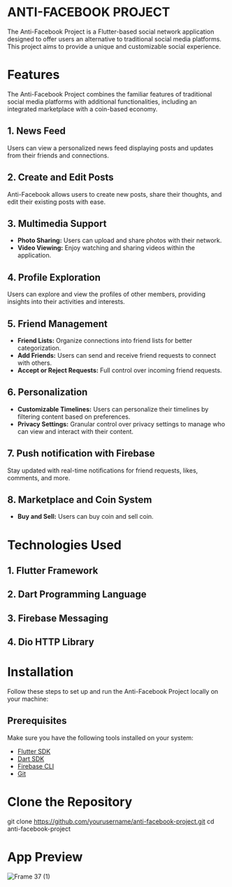 # ANTI-FACEBOOK PROJECT
The Anti-Facebook Project is a Flutter-based social network application designed to offer users an alternative to traditional social media platforms. This project aims to provide a unique and customizable social experience.

# Features
The Anti-Facebook Project combines the familiar features of traditional social media platforms with additional functionalities, including an integrated marketplace with a coin-based economy.
## 1. News Feed

Users can view a personalized news feed displaying posts and updates from their friends and connections.

## 2. Create and Edit Posts

Anti-Facebook allows users to create new posts, share their thoughts, and edit their existing posts with ease.

## 3. Multimedia Support

- **Photo Sharing:** Users can upload and share photos with their network.
- **Video Viewing:** Enjoy watching and sharing videos within the application.

## 4. Profile Exploration

Users can explore and view the profiles of other members, providing insights into their activities and interests.

## 5. Friend Management

- **Friend Lists:** Organize connections into friend lists for better categorization.
- **Add Friends:** Users can send and receive friend requests to connect with others.
- **Accept or Reject Requests:** Full control over incoming friend requests.

## 6. Personalization

- **Customizable Timelines:** Users can personalize their timelines by filtering content based on preferences.
- **Privacy Settings:** Granular control over privacy settings to manage who can view and interact with their content.

## 7. Push notification with Firebase

Stay updated with real-time notifications for friend requests, likes, comments, and more.

## 8. Marketplace and Coin System

- **Buy and Sell:** Users can buy coin and sell coin.

# Technologies Used
## 1. Flutter Framework
## 2. Dart Programming Language
## 3. Firebase Messaging
## 4. Dio HTTP Library

# Installation

Follow these steps to set up and run the Anti-Facebook Project locally on your machine:

## Prerequisites

Make sure you have the following tools installed on your system:

- [Flutter SDK](https://flutter.dev/docs/get-started/install)
- [Dart SDK](https://dart.dev/get-dart)
- [Firebase CLI](https://firebase.google.com/docs/cli#install-cli-mac-linux)
- [Git](https://git-scm.com/book/en/v2/Getting-Started-Installing-Git)

# Clone the Repository
git clone https://github.com/yourusername/anti-facebook-project.git
cd anti-facebook-project

# App Preview

![Frame 37 (1)](https://github.com/LManhL/Anti-Facebook/assets/95266634/eaa37688-8239-4aaf-ada9-ca7aac1a4329)

